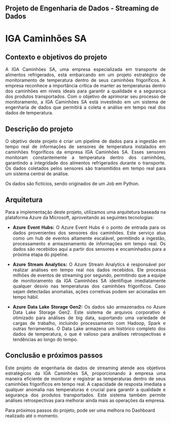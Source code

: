 ## Projeto de Engenharia de Dados - Streaming de Dados

# IGA Caminhões SA

## Contexto e objetivos do projeto
<p align="justify">
A IGA Caminhões SA, uma empresa especializada em transporte de alimentos refrigerados, está embarcando em um projeto estratégico de monitoramento de temperatura dentro de seus caminhões frigoríficos. A empresa reconhece a importância crítica de manter as temperaturas dentro dos caminhões em níveis ideais para garantir a qualidade e a segurança dos produtos transportados. Com o objetivo de aprimorar seu processo de monitoramento, a IGA Caminhões SA está investindo em um sistema de engenharia de dados que permitirá a coleta e análise em tempo real dos dados de temperatura.
</p>

## Descrição do projeto
<p align="justify">
O objetivo deste projeto é criar um pipeline de dados para a ingestão em tempo real de informações de sensores de temperatura instalados em caminhões frigoríficos da empresa IGA Caminhões SA. Esses sensores monitoram constantemente a temperatura dentro dos caminhões, garantindo a integridade dos alimentos refrigerados durante o transporte. Os dados coletados pelos sensores são transmitidos em tempo real para um sistema central de análise.

Os dados são fictícios, sendo originados de um Job em Python. 
</p>

## Arquitetura

<p align="justify">
Para a implementação deste projeto, utilizamos uma arquitetura baseada na plataforma Azure da Microsoft, aproveitando as seguintes tecnologias:
</p>

- <p align="justify"> <b>Azure Event Hubs:</b> O Azure Event Hubs é o ponto de entrada para os dados provenientes dos sensores dos caminhões. Este serviço atua como um hub de eventos altamente escalável, permitindo a ingestão, processamento e armazenamento de informações em tempo real. Os dados são recebidos aqui a partir dos sensores e encaminhados para a próxima etapa do pipeline.</p>

- <p align="justify"> <b> Azure Stream Analytics:</b> O Azure Stream Analytics é responsável por realizar análises em tempo real nos dados recebidos. Ele processa milhões de eventos de streaming por segundo, permitindo que a equipe de monitoramento da IGA Caminhões SA identifique imediatamente qualquer desvio nas temperaturas dos caminhões frigoríficos. Caso sejam detectadas anomalias, ações corretivas podem ser acionadas em tempo hábil.</p>

- <p align="justify"> <b>Azure Data Lake Storage Gen2:</b> Os dados são armazenados no Azure Data Lake Storage Gen2. Este sistema de arquivos corporativo é otimizado para análises de big data, suportando uma variedade de cargas de trabalho, incluindo processamento com Hadoop, Spark e outras ferramentas. O Data Lake armazena um histórico completo dos dados de temperatura, o que é valioso para análises retrospectivas e tendências ao longo do tempo.</p>

## Conclusão e próximos passos
<p align="justify">
Este projeto de engenharia de dados de streaming atende aos objetivos estratégicos da IGA Caminhões SA, proporcionando à empresa uma maneira eficiente de monitorar e registrar as temperaturas dentro de seus caminhões frigoríficos em tempo real. A capacidade de resposta imediata a qualquer anomalia nas temperaturas é crucial para garantir a qualidade e segurança dos produtos transportados. Este sistema também permite análises retrospectivas para melhorar ainda mais as operações da empresa.

Para próximos passos do projeto, pode ser uma melhora no Dashboard realizado até o momento.</p>
